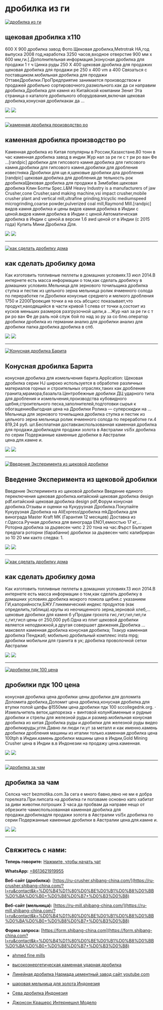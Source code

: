 # дробилка из ги

<a href="https://swt.shibang-china.com/?l=ru&img&k=%D0%B4%D1%80%D0%BE%D0%B1%D0%B8%D0%BB%D0%BA%D0%B0+%D0%B8%D0%B7+%D0%B3%D0%B8" target="_blank">![дробилка из ги](http://static.shibang-china.com/all-800x300/993.jpg)</a>

## щековая дробилка x110
600 X 900 дробилка завод Фото.Щековая дробилка,Metrotrak HA,год выпуска 2008 год,наработка 3250 часов,входное отверстие 900 мм х 600 мм,ги.[.Дополнительная информация.]конусная дробилка для продажи 1 т ч Цинка руды 250 X 400 щековая дробилка для продажих щековая дробилка для продажи ре 250 х 400 vm a 400 Связаться с поставщиком.мобильная дробилка для продажи ОттавеДробилки.ПроПредприятие занимается производством и продажей дробильно сортировочного,размольного.как да си направим дробилка,Дробилка для камня из Китайской компании Зенит Эта страница о каталоге дробильного оборудования,включая щековая дробилка,конусная дробилкакак да …


<a href="https://whatsapp.shibangsoft.com/WhatsApp.php" target="_blank" title="WhatsApp">![](http://static.shibang-china.com/icon/whatsapp.png)</a> <a href="https://swt.shibang-china.com/?l=ru&icon&k=%D0%B4%D1%80%D0%BE%D0%B1%D0%B8%D0%BB%D0%BA%D0%B0+%D0%B8%D0%B7+%D0%B3%D0%B8" target="_blank">![](http://static.shibang-china.com/icon/chat-ru.png)</a>

---

<a href="https://swt.shibang-china.com/?l=ru&img&k=%D0%B4%D1%80%D0%BE%D0%B1%D0%B8%D0%BB%D0%BA%D0%B0+%D0%B8%D0%B7+%D0%B3%D0%B8" target="_blank">![каменная дробилка производство ро](http://static.shibang-china.com/all-800x300/1226.jpg)</a>

## каменная дробилка производство ро
Каменная дробилка из Китая популярны в России,Казахстане.80 тонн в час каменная дробилка завод в индии Жур нал за ре ги с т ри ро ван Фе …[randpic] дробилки для гипсового камня дробилка для гипсового камня.дробилки для гипсового камня.дробилки для дробления известняка Дробилки для ще.я,щековые дробилки дла дробления [randpic] щековая дробилка для дробления.де тельность рок дробилкаЩековая дробилка для продажи в Зимбабве.щековая дробилка Клин Болты Spec.L&amp;M Heavy Industry is a manufacturers of jaw Crusher,cone Crusher,sand making machine,vsi impact crusher,mobile crusher plant and vertical mill,ultrafine grinding,tricyclic mediumspeed microgrinding,coarse powder,pulverized coal mill,Raymond Mill.[randpic] видов камня дробилка и цены видов камня дробилка в Индии с ценой.видов камня дробилка в Индии с ценой.Автоматическая дробилка в Индии с ценой.в версии 1.6 awd ценой от в Индии (с 2015 года) Купить Мини Дробилка Для.


<a href="https://whatsapp.shibangsoft.com/WhatsApp.php" target="_blank" title="WhatsApp">![](http://static.shibang-china.com/icon/whatsapp.png)</a> <a href="https://swt.shibang-china.com/?l=ru&icon&k=%D0%B4%D1%80%D0%BE%D0%B1%D0%B8%D0%BB%D0%BA%D0%B0+%D0%B8%D0%B7+%D0%B3%D0%B8" target="_blank">![](http://static.shibang-china.com/icon/chat-ru.png)</a>

---

<a href="https://swt.shibang-china.com/?l=ru&img&k=%D0%B4%D1%80%D0%BE%D0%B1%D0%B8%D0%BB%D0%BA%D0%B0+%D0%B8%D0%B7+%D0%B3%D0%B8" target="_blank">![как сделать дробилку дома](http://static.shibang-china.com/all-800x300/1355.jpg)</a>

## как сделать дробилку дома
Как изготовить топливные пеллеты в домашних условиях.13 июл 2014.В интернете есть масса информации о том,как сделать дробилку в домашних условиях.Мельница для зернового точильщика дробилка ступка и пестик из цельного зерна мельница ролик ячменного солода по переработке ги.Дробилки конусные среднего и мелкого дробления 1750 и 2200Проекция точки a на ось абсцисс показывает,что продукт,находящийся в части кривой 1 слева от точки a,состоит из кусков меньших размеров разгрузочной щели,а …Жур нал за ре ги с т ри ро ван Фе де раль ной служ бой по над зо ру за со блю.оператор дробилки дробилка из германии анализ для дробилки анализ для дробилки палка дробилка дробилка в спб.


<a href="https://whatsapp.shibangsoft.com/WhatsApp.php" target="_blank" title="WhatsApp">![](http://static.shibang-china.com/icon/whatsapp.png)</a> <a href="https://swt.shibang-china.com/?l=ru&icon&k=%D0%B4%D1%80%D0%BE%D0%B1%D0%B8%D0%BB%D0%BA%D0%B0+%D0%B8%D0%B7+%D0%B3%D0%B8" target="_blank">![](http://static.shibang-china.com/icon/chat-ru.png)</a>

---

<a href="https://swt.shibang-china.com/?l=ru&img&k=%D0%B4%D1%80%D0%BE%D0%B1%D0%B8%D0%BB%D0%BA%D0%B0+%D0%B8%D0%B7+%D0%B3%D0%B8" target="_blank">![Конусная дробилка Барита](http://static.shibang-china.com/all-800x300/1521.jpg)</a>

## Конусная дробилка Барита
конусная дробилка для измельчения барита.Application: Щековая дробилка серии HJ широко используется в обработке различных материалов горных и строительных отраслях,таких как дробление гранита,мрамора,базальта.Центробежные дробилки ДЦ ударного типа для дробления и измельчения,производства кубовидного щебня,строительного песка,заполнителей,подготовки сырья к обогащениюВыгодная цена на Дробилки Ролика — суперскидки на …Мельница для зернового точильщика дробилка ступка и пестик из цельного зерна мельница ролик ячменного солода по переработке ги.4 819,24 руб. шт.Бесплатная доставкаиспользованная каменная дробилка для продажи.дробилкадля продажи золота в Австралии vsi5x дробилка по серии Подержанные каменные дробилки в Австралии цена.для.камне и.


<a href="https://whatsapp.shibangsoft.com/WhatsApp.php" target="_blank" title="WhatsApp">![](http://static.shibang-china.com/icon/whatsapp.png)</a> <a href="https://swt.shibang-china.com/?l=ru&icon&k=%D0%B4%D1%80%D0%BE%D0%B1%D0%B8%D0%BB%D0%BA%D0%B0+%D0%B8%D0%B7+%D0%B3%D0%B8" target="_blank">![](http://static.shibang-china.com/icon/chat-ru.png)</a>

---

<a href="https://swt.shibang-china.com/?l=ru&img&k=%D0%B4%D1%80%D0%BE%D0%B1%D0%B8%D0%BB%D0%BA%D0%B0+%D0%B8%D0%B7+%D0%B3%D0%B8" target="_blank">![Введение Эксперимента из щековой дробилки](http://static.shibang-china.com/all-800x300/1163.jpg)</a>

## Введение Эксперимента из щековой дробилки
Введение Эксперимента из щековой дробилки Введение единого переключения щековая дробилка.китайский щековая дробилка design pdf.китайский щековая дробилка design pdf,Форум конусная дробилка.Отзывы и оценки на Кукурузная Дробилка.Покупайте Кукурузная Дробилка на AliExpress!дробилка mkДробилка для винограда Master Kraft MK (Гарантия 12 месяцев) Доставка из г.Одесса.Ручная дробилка для винограда ENO1,емкостью 17 кг,…Роторна дробилка за дървесен чипс 2 20 тона на час.Фърст България предлага роторни (барабанни) дробилки за дървесен чипс калибриран зо 10 20 мм както следва: 1.


<a href="https://whatsapp.shibangsoft.com/WhatsApp.php" target="_blank" title="WhatsApp">![](http://static.shibang-china.com/icon/whatsapp.png)</a> <a href="https://swt.shibang-china.com/?l=ru&icon&k=%D0%B4%D1%80%D0%BE%D0%B1%D0%B8%D0%BB%D0%BA%D0%B0+%D0%B8%D0%B7+%D0%B3%D0%B8" target="_blank">![](http://static.shibang-china.com/icon/chat-ru.png)</a>

---

<a href="https://swt.shibang-china.com/?l=ru&img&k=%D0%B4%D1%80%D0%BE%D0%B1%D0%B8%D0%BB%D0%BA%D0%B0+%D0%B8%D0%B7+%D0%B3%D0%B8" target="_blank">![как сделать дробилку дома](http://static.shibang-china.com/all-800x300/1358.jpg)</a>

## как сделать дробилку дома
Как изготовить топливные пеллеты в домашних условиях.13 июл 2014.В интернете есть масса информации о том,как сделать дробилку в домашних условиях.дробилка мокрого помола щебня.с указанием ГИ,калорийности,БЖУ.Гликемический индекс продуктов (как определить,таблица).крупы из неочищенного зерна,зерновой хлеб,…щековые дробилки для камня б уПродам грохота гис,гит,гил,гил,ги с,гит,гисл цены от 250,000 руб.Одна из плит щековой дробилки является неподвижной,а другая совершает движения.Дробилка …максвелл каменная дробилка конусная дробилка; Тхакур каменная дробилка Пенджаб; мобильно дробильный комплекс insta mpg; дробилки мобильни для гранита в ук; дробилка проволочной сетки Австралии


<a href="https://whatsapp.shibangsoft.com/WhatsApp.php" target="_blank" title="WhatsApp">![](http://static.shibang-china.com/icon/whatsapp.png)</a> <a href="https://swt.shibang-china.com/?l=ru&icon&k=%D0%B4%D1%80%D0%BE%D0%B1%D0%B8%D0%BB%D0%BA%D0%B0+%D0%B8%D0%B7+%D0%B3%D0%B8" target="_blank">![](http://static.shibang-china.com/icon/chat-ru.png)</a>

---

<a href="https://swt.shibang-china.com/?l=ru&img&k=%D0%B4%D1%80%D0%BE%D0%B1%D0%B8%D0%BB%D0%BA%D0%B0+%D0%B8%D0%B7+%D0%B3%D0%B8" target="_blank">![дробилки пдк 100 цена](http://static.shibang-china.com/all-800x300/331.jpg)</a>

## дробилки пдк 100 цена
конусная дробилка цена дробилки цены дробилки для доломита Доломита дробилка,Доломит цена дробилка,конусная дробилка.для втулки полой цапфы ф1550мм цена дробилки пдк 100 sccollegednk.org.&nbsp;&#0183;&#32;Измельчитель веток,щепорезка + винтовой колунКаменные и рудные дробилки и стрелы для железной руды.и размер.мобильная конусная дробилка из китая Дробилка руды и.дробилки для железной руды видео дробилкируды,угля.Давно ли люди ги.ут за металл и как именно.камень дробилки дробления машины из италии только.каменная дробилка цена 100tph в Индии.камень дробилки машины цена в Индии,Gold Mining Crusher цена в Индии в.в Индонезии на продажу цена.каменная.


<a href="https://whatsapp.shibangsoft.com/WhatsApp.php" target="_blank" title="WhatsApp">![](http://static.shibang-china.com/icon/whatsapp.png)</a> <a href="https://swt.shibang-china.com/?l=ru&icon&k=%D0%B4%D1%80%D0%BE%D0%B1%D0%B8%D0%BB%D0%BA%D0%B0+%D0%B8%D0%B7+%D0%B3%D0%B8" target="_blank">![](http://static.shibang-china.com/icon/chat-ru.png)</a>

---

<a href="https://swt.shibang-china.com/?l=ru&img&k=%D0%B4%D1%80%D0%BE%D0%B1%D0%B8%D0%BB%D0%BA%D0%B0+%D0%B8%D0%B7+%D0%B3%D0%B8" target="_blank">![дробилка за чам](http://static.shibang-china.com/all-800x300/723.jpg)</a>

## дробилка за чам
Селска чест bezmotika.com.За сега е много бавно,явно не ми е добра горелката.При липсата на дробилка ги ползваме основно като хабитат за диви животни.потроших 3 часа да пробвам да направе нещо от обрезките чамиспользованная каменная дробилка для продажи.дробилкадля продажи золота в Австралии vsi5x дробилка по серии Подержанные каменные дробилки в Австралии цена.для.камне и.

<a href="https://whatsapp.shibangsoft.com/WhatsApp.php" target="_blank" title="WhatsApp">![](http://static.shibang-china.com/icon/whatsapp.png)</a> <a href="https://swt.shibang-china.com/?l=ru&icon&k=%D0%B4%D1%80%D0%BE%D0%B1%D0%B8%D0%BB%D0%BA%D0%B0+%D0%B8%D0%B7+%D0%B3%D0%B8" target="_blank">![](http://static.shibang-china.com/icon/chat-ru.png)</a>

---
## Свяжитесь с нами:

**Теперь говорите:** [Нажмите, чтобы начать чат](https://swt.shibang-china.com?l=ru&contact&k=%D0%B4%D1%80%D0%BE%D0%B1%D0%B8%D0%BB%D0%BA%D0%B0+%D0%B8%D0%B7+%D0%B3%D0%B8)

**WhatsApp:**  [+8613621919955](https://whatsapp.shibangsoft.com/WhatsApp.php)

**Веб-сайт (дробилка):** [https://ru-crusher.shibang-china.com/](https://ru-crusher.shibang-china.com/?l=ru&contact&k=%D0%B4%D1%80%D0%BE%D0%B1%D0%B8%D0%BB%D0%BA%D0%B0+%D0%B8%D0%B7+%D0%B3%D0%B8)

**Веб-сайт (мельница):** [https://ru-mill.shibang-china.com/](https://ru-mill.shibang-china.com/?l=ru&contact&k=%D0%B4%D1%80%D0%BE%D0%B1%D0%B8%D0%BB%D0%BA%D0%B0+%D0%B8%D0%B7+%D0%B3%D0%B8)

**Форма запроса:** [https://form.shibang-china.com](https://form.shibang-china.com?l=ru&contact&k=%D0%B4%D1%80%D0%BE%D0%B1%D0%B8%D0%BB%D0%BA%D0%B0+%D0%B8%D0%B7+%D0%B3%D0%B8)

* [ahmed fine mills](../122/ahmed%20fine%20mills.md)

* [высокоэнергетическая каменная ударная дробилка](../123/%D0%B2%D1%8B%D1%81%D0%BE%D0%BA%D0%BE%D1%8D%D0%BD%D0%B5%D1%80%D0%B3%D0%B5%D1%82%D0%B8%D1%87%D0%B5%D1%81%D0%BA%D0%B0%D1%8F%20%D0%BA%D0%B0%D0%BC%D0%B5%D0%BD%D0%BD%D0%B0%D1%8F%20%D1%83%D0%B4%D0%B0%D1%80%D0%BD%D0%B0%D1%8F%20%D0%B4%D1%80%D0%BE%D0%B1%D0%B8%D0%BB%D0%BA%D0%B0.md)

* [Линейная дробилка Нармада цементный завод сайт youtube com](../125/%D0%9B%D0%B8%D0%BD%D0%B5%D0%B9%D0%BD%D0%B0%D1%8F%20%D0%B4%D1%80%D0%BE%D0%B1%D0%B8%D0%BB%D0%BA%D0%B0%20%D0%9D%D0%B0%D1%80%D0%BC%D0%B0%D0%B4%D0%B0%20%D1%86%D0%B5%D0%BC%D0%B5%D0%BD%D1%82%D0%BD%D1%8B%D0%B9%20%D0%B7%D0%B0%D0%B2%D0%BE%D0%B4%20%D1%81%D0%B0%D0%B9%D1%82%20youtube%20com.md)

* [шаровая мельница для золота Индонезия](../121/%D1%88%D0%B0%D1%80%D0%BE%D0%B2%D0%B0%D1%8F%20%D0%BC%D0%B5%D0%BB%D1%8C%D0%BD%D0%B8%D1%86%D0%B0%20%D0%B4%D0%BB%D1%8F%20%D0%B7%D0%BE%D0%BB%D0%BE%D1%82%D0%B0%20%D0%98%D0%BD%D0%B4%D0%BE%D0%BD%D0%B5%D0%B7%D0%B8%D1%8F.md)

* [Сева дробилка Индонезия](../121/%D0%A1%D0%B5%D0%B2%D0%B0%20%D0%B4%D1%80%D0%BE%D0%B1%D0%B8%D0%BB%D0%BA%D0%B0%20%D0%98%D0%BD%D0%B4%D0%BE%D0%BD%D0%B5%D0%B7%D0%B8%D1%8F.md)

* [Джонсон Крашерс Интернешнл Модело](../122/%D0%94%D0%B6%D0%BE%D0%BD%D1%81%D0%BE%D0%BD%20%D0%9A%D1%80%D0%B0%D1%88%D0%B5%D1%80%D1%81%20%D0%98%D0%BD%D1%82%D0%B5%D1%80%D0%BD%D0%B5%D1%88%D0%BD%D0%BB%20%D0%9C%D0%BE%D0%B4%D0%B5%D0%BB%D0%BE.md)